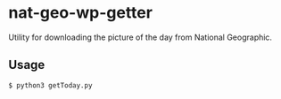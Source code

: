 # nat-geo-wp-getter
Utility for downloading the picture of the day from National Geographic.

## Usage
```
$ python3 getToday.py
```
